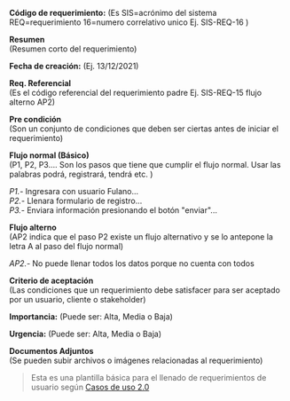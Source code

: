 **Código de requerimiento:** (Es SIS=acrónimo del sistema REQ=requerimiento 16=numero correlativo unico Ej. SIS-REQ-16 )  

**Resumen**  
(Resumen corto del requerimiento)  

**Fecha de creación:** (Ej. 13/12/2021)  

**Req. Referencial**  
(Es el código referencial del requerimiento padre Ej. SIS-REQ-15 flujo alterno AP2)  

**Pre condición**  
(Son un conjunto de condiciones que deben ser ciertas antes de iniciar el requerimiento)  

**Flujo normal (Básico)**  
(P1, P2, P3.... Son los pasos que tiene que cumplir el flujo normal. Usar las palabras podrá, registrará, tendrá etc. )  

*P1.-* Ingresara con usuario Fulano...  
*P2.-* Llenara formulario de registro...  
*P3.-* Enviara información presionando el botón "enviar"...  

**Flujo alterno**  
(AP2 indica que el paso P2 existe un flujo alternativo y se lo antepone la letra A al paso del flujo normal)  

*AP2.-* No puede llenar todos los datos porque no cuenta con todos  

**Criterio de aceptación**  
(Las condiciones que un requerimiento debe satisfacer para ser aceptado por un usuario, cliente o stakeholder)  

**Importancia:** (Puede ser: Alta, Media o Baja)  

**Urgencia:** (Puede ser: Alta, Media o Baja)  

**Documentos Adjuntos**  
(Se pueden subir archivos o imágenes relacionadas al requerimiento)  

> Esta es una plantilla básica para el llenado de requerimientos de usuario según [Casos de uso 2.0](https://whyusecases.ivarjacobson.com/files/field_iji_file/article/use_case_2.0_-_spanish_translation.pdf)